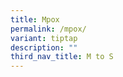 ```yaml
---
title: Mpox
permalink: /mpox/
variant: tiptap
description: ""
third_nav_title: M to S
---
```

<p></p>